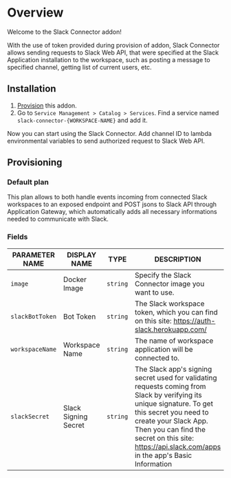 # Overview

Welcome to the Slack Connector addon!

With the use of token provided during provision of addon, Slack Connector allows sending requests to Slack
Web API, that were specified at the Slack Application installation to the workspace, such as posting a
message to specified channel, getting list of current users, etc.

## Installation

1. [Provision](#provisioning) this addon.
2. Go to `Service Management > Catalog > Services`. Find a service named `slack-connector-{WORKSPACE-NAME}` and add it.

Now you can start using the Slack Connector. Add channel ID to lambda environmental variables to send authorized request to Slack Web API.

## Provisioning

### Default plan

This plan allows to both handle events incoming from connected Slack workspaces to an exposed endpoint and POST jsons to Slack API through Application Gateway, which automatically adds all necessary informations needed to communicate with Slack.

### Fields

| PARAMETER NAME | DISPLAY NAME | TYPE | DESCRIPTION | REQUIRED |
|----------------|--------------|------|-------------|:--------:|
| `image` | Docker Image | `string` | Specify the Slack Connector image you want to use. | no |
| `slackBotToken` | Bot Token | `string` | The Slack workspace token, which you can find on this site: <https://auth-slack.herokuapp.com/> | yes |
| `workspaceName` | Workspace Name | `string` | The name of workspace application will be connected to. | yes |
| `slackSecret` | Slack Signing Secret | `string` | The Slack app's signing secret used for validating requests coming from Slack by verifying its unique signature. To get this secret you need to create your Slack App. Then you can find the secret on this site: <https://api.slack.com/apps> in the app's Basic Information | yes |
